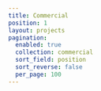 ```yaml
---
title: Commercial
position: 1
layout: projects
pagination:
  enabled: true
  collection: commercial
  sort_field: position
  sort_reverse: false
  per_page: 100
---
```


